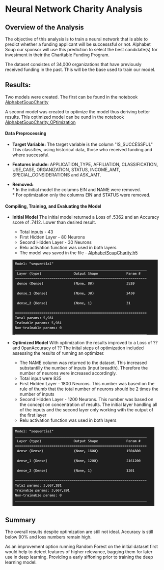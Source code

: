 # Neural Network Charity Analysis

## Overview of the Analysis

The objective of this analysis is to train a neural network that is able to predict whether a funding applicant will be successsful or not.  Alphabet Soup our sponsor will use this prediction to select the best candidate(s) for investment in their the Charitable Funding Program.

The dataset consistes of 34,000 organizations that have previously received funding in the past.  This will be the base used to train our model.


## Results: <br>
Two models were created.  The first can be found in the notebook [AlphabetSoupCharity](https://github.com/SusanFair/Neural_Network_Charity_Analysis/blob/main/AlphabetSoupCharity.ipynb)

A second model was created to optimize the model thus deriving better results.  This optimized model can be ound in the notebook [AlphabetSoupCharity_OPtimization](https://github.com/SusanFair/Neural_Network_Charity_Analysis/blob/main/AlphabetSoupCharity_Optimization.ipynb)
<br>

#### Data Preprocessing<br>
* <b>Target Variable:</b>  The target variable is the column "IS_SUCCESSFUL"  This classifies, using historical data, those who received funding and where successful.

* <b>Features include:</b> APPLICATION_TYPE, AFFILIATION, CLASSIFICATION, USE_CASE, ORGANIZATION, STATUS, INCOME_AMT, SPECIAL_CONSIDERATIONS and ASK_AMT.

* <b>Removed:</b>  
        * In the initial model the columns EIN and NAME were removed.<br>
        * For optimization only the columns EIN and STATUS were removed.  

#### Compiling, Training, and Evaluating the Model<br>
* <b>Initial Model</b> The initial model returned a Loss of .5362 and an Accuracy score of .7412.  Lower than desired result.
    * Total inputs - 43
    * First Hidden Layer - 80 Neurons
    * Second Hidden Layer - 30 Neurons
    * Relu activation function was used in both layers
    * The model was saved in the file - [AlphabetSoupCharity.h5](https://github.com/SusanFair/Neural_Network_Charity_Analysis/blob/main/AlphabetSoupCharity.h5)
    
    ![Initial Model](https://github.com/SusanFair/Neural_Network_Charity_Analysis/blob/main/Resources/InitialModel.PNG)<br>

* <b>Optimized Model</b>  With optimization the results improved to a Loss of ?? and 0panAccuracy of ??  The inital steps of optimization included assessing the results of running an optimizer.
    * The NAME column was returned to the dataset.  This increased substantilly the number of inputs (input breadth).  Therefore the number of neurons were increased accordingly. 
    * Total input were 835
    * First Hidden Layer - 1800 Neurons.  This number was based on the rule of thumb that the total number of neurons should be 2 times the number of inputs
    * Second Hidden Layer - 1200 Neurons.  This number was based on the concept on concentration of results.  The initial layer handling all of the inputs and the second layer only working with the output of the first layer
    * Relu activation function was used in both layers

    ![Optimized Model](https://github.com/SusanFair/Neural_Network_Charity_Analysis/blob/main/Resources/OptimizedModel.PNG)<br>


## Summary<br>
The overall results despite optimization are still not ideal.  Accuracy is still below 90% and loss numbers remain high.

As an improvement option running Random Forest on the initial dataset first would help to detect features of higher relevance, bagging them for later use in deep learning. Providing a early siffoning prior to training the deep learning model.


